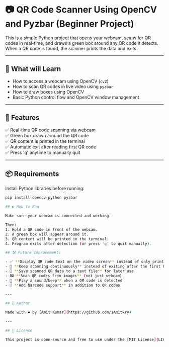 
# 📷 QR Code Scanner Using OpenCV and Pyzbar (Beginner Project)

This is a simple Python project that opens your webcam, scans for QR codes in real-time, and draws a green box around any QR code it detects. When a QR code is found, the scanner prints the data and exits.

---

## 🧠 What will Learn

- How to access a webcam using OpenCV (`cv2`)
- How to scan QR codes in live video using `pyzbar`
- How to draw boxes using OpenCV
- Basic Python control flow and OpenCV window management

---

## 🚀 Features

✅ Real-time QR code scanning via webcam  
✅ Green box drawn around the QR code  
✅ QR content is printed in the terminal  
✅ Automatic exit after reading first QR code  
✅ Press 'q' anytime to manually quit  

---

## 📦 Requirements

Install Python libraries before running:

```bash
pip install opencv-python pyzbar

## ▶️ How to Run

Make sure your webcam is connected and working.

Then:
1. Hold a QR code in front of the webcam.
2. A green box will appear around it.
3. QR content will be printed in the terminal.
4. Program exits after detection (or press 'q' to quit manually).

## 🛠️ Future Improvements

- ✅ **Display QR code text on the video screen** instead of only printing in terminal
- 🔁 **Keep scanning continuously** instead of exiting after the first QR code
- 💾 **Save scanned QR data to a text file** for later use
- 🖼️ **Scan QR codes from images** (not just webcam)
- 🔔 **Play a sound/beep** when a QR code is detected
- 🧠 **Add barcode support** in addition to QR codes

---

## 🙌 Author

Made with ❤️ by [Amit Kumar](https://github.com/1Amitkry)

---

## 📄 License

This project is open-source and free to use under the [MIT License](LICENSE).
